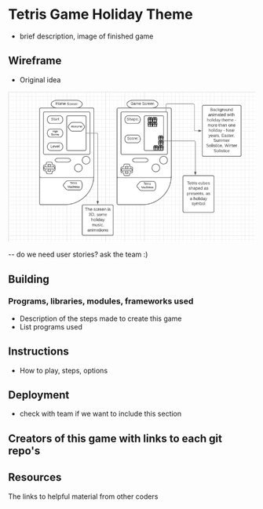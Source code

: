 # Tetris Game Holiday Theme
- brief description, image of finished game

## Wireframe

- Original idea

![](images/wireframe-tetris.png)

-- do we need user stories? ask the team :)

## Building

### Programs, libraries, modules, frameworks used

- Description of the steps made to create this game
- List programs used

## Instructions

- How to play, steps, options

## Deployment 

- check with team if we want to include this section

## Creators of this game with links to each git repo's

## Resources

The links to helpful material from other coders